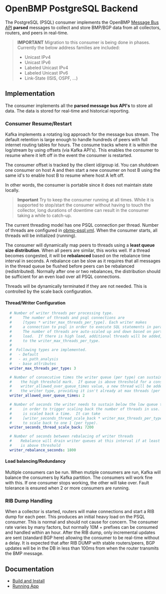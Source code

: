 # OpenBMP PostgreSQL Backend

The PostgreSQL (PSQL) consumer implements the OpenBMP [Message Bus API](https://github.com/OpenBMP/OpenBMP.github.io/blob/main/api/kafka_message_schema.md) **parsed**
messages to collect and store BMP/BGP data from all collectors, routers, and peers in real-time. 

> **IMPORTANT**
> Migration to this consumer is being done in phases.  Currently the below address families are included:
> - Unicast IPv4
> - Unicast IPv6
> - Labeled Unicast IPv4
> - Labeled Unicast IPv6
> - Link-State (ISIS, OSPF, ...)



Implementation
--------------
The consumer implements all the **parsed message bus API's** to store all data.  The data is stored for real-time and historical reporting. 



### Consumer Resume/Restart

Kafka implements a rotating log approach for the message bus stream.  The default retention is large enough to handle hundreds of peers with full internet routing tables for hours.  The consume tracks where it is within the log/stream by using offsets (via Kafka API's).  This enables the consumer to resume where it left off in the event the consumer is restarted.    

The consumer offset is tracked by the client id/group id.  You can shutdown one consumer on host A and then start a new consumer on host B using the same id's to enable host B to resume where host A left off.  

In other words, the consumer is portable since it does not maintain state locally. 



> **Important**
> Try to keep the consumer running at all times. While it is supported to stop/start the consumer without having to touch the collector, long durations of downtime can result in the consumer taking a while to catch-up.  



The current threading model has one PSQL connection per thread.  Number of threads are configured in
[obmp-psql.yml](src/main/resources/obmp-psql.yml).  When the consumer starts, all threads will be initialized (running).

The consumer will dynamically map peers to threads using a **least queue size distribution**.  When all peers are similar, this works well.  If a thread becomes congested, it will be **rebalanced** based on the rebalance time interval in seconds. A rebalance can be slow as it requires that all messages in the thread queue be flushed before peers can be rebalanced (redistributed).  Normally after one or two rebalances, the distribution should be sufficient for an even load over all PSQL connections.

Threads will be dynamically terminated if they are not needed.  This is controlled by the scale back configuration. 


#### Thread/Writer Configuration
```yaml
  # Number of writer threads per processing type.
  #     The number of threads and psql connections are
  #     [types * writer_max_threads_per_type]. Each writer makes
  #     a connection to psql in order to execute SQL statements in parallel.
  #     The number of threads are auto-scaled up and down based on partition
  #     load.  If there is high load, additional threads will be added, up
  #     to the writer_max_threads_per_type.
  #
  #  Following types are implemented.
  #   - Default
  #   - as_path_analysis
  #   - base attributes
  writer_max_threads_per_type: 3

  # Number of consecutive times the writer queue (per type) can sustain over
  #    the high threshold mark.  If queue is above threshold for a consecutive
  #    writer_allowed_over_queue_times value, a new thread will be added for
  #    the writer type, providing it isn't already at max threads (per type).
  writer_allowed_over_queue_times: 2

  # Number of seconds the writer needs to sustain below the low queue threshold mark
  #     in order to trigger scaling back the number of threads in use.  Only one thread
  #     is scaled back a time.  It can take
  #     [writer_seconds_thread_scale_back * writer_max_threads_per_type - 1] time
  #     to scale back to one 1 (per type).
  writer_seconds_thread_scale_back: 7200

  # Number of seconds between rebalacing of writer threads
  #    Rebalance will drain writer queues at this interval if at least one writer
  #    is above threshold
  writer_rebalance_seconds: 1800

```



#### Load balancing/Redundancy

Multiple consumers can be run.  When mutiple consumers are run, Kafka will balance the consumers
by Kafka partition.  The consumers will work fine with this. If one consumer stops working, the other will
take over.  Fault tolerance is ensured when 2 or more consumers are running.  

### RIB Dump Handling
When a collector is started, routers will make connections and start a RIB dump for each peer. This produces an initial heavy load on the PSQL consumer. This is normal and should not cause for concern.  The consumer rate varies by many factors, but normally 10M + prefixes can be consumed and handled within an hour.  After the RIB dump, only incremental updates are sent (standard BGP here) allowing the consumer to be real-time without a delay.
It is expected that after RIB DUMP with stable routers/peers, BGP updates will be
in the DB in less than 100ms from when the router transmits the BMP message. 

Documentation
-------------

- [Build and Install](docs/BUILD.md)
- [Running App](docs/RUN.md)



